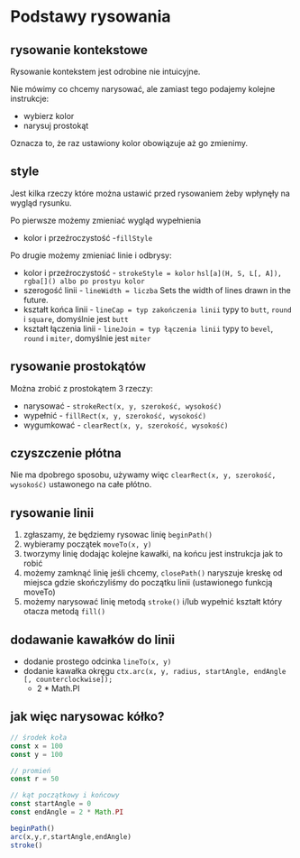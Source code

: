 # Podstawy rysowania

## rysowanie kontekstowe

Rysowanie kontekstem jest odrobine nie intuicyjne.

Nie mówimy co chcemy narysować, ale zamiast tego podajemy kolejne instrukcje:

* wybierz kolor
* narysuj prostokąt

Oznacza to, że raz ustawiony kolor obowiązuje aż go zmienimy.

## style 

Jest kilka rzeczy które można ustawić przed rysowaniem żeby wpłynęły na wygląd rysunku.


Po pierwsze możemy zmieniać wygląd wypełnienia

* kolor i przeźroczystość -`fillStyle`


Po drugie możemy zmieniać linie i odbrysy:

* kolor i przeźroczystość - `strokeStyle = kolor` `hsl[a](H, S, L[, A]), rgba[]() albo po prostyu kolor`
* szerogość linii - `lineWidth = liczba` Sets the width of lines drawn in the future.
* kształt końca linii - `lineCap = typ zakończenia linii` typy to `butt`, `round` i `square`, domyślnie jest `butt`
* kształt łączenia linii - `lineJoin = typ łączenia linii` typy to `bevel`, `round` i `miter`, domyślnie jest `miter`

## rysowanie prostokątów

Można zrobić z prostokątem 3 rzeczy:

* narysować - `strokeRect(x, y, szerokość, wysokość)`
* wypełnić - `fillRect(x, y, szerokość, wysokość)`
* wygumkować - `clearRect(x, y, szerokość, wysokość)`

## czyszczenie płótna

Nie ma dpobrego sposobu, używamy więc `clearRect(x, y, szerokość, wysokość)` ustawonego na całe płótno.

## rysowanie linii

1. zgłaszamy, że będziemy rysowac linię `beginPath()`
2. wybieramy początek `moveTo(x, y)`
3. tworzymy linię dodając kolejne kawałki, na końcu jest instrukcja jak to robić
4. możemy zamknąć linię jeśli chcemy, `closePath()` naryszuje kreskę od miejsca gdzie skończyliśmy do początku linii (ustawionego funkcją moveTo)
5. możemy narysować linię metodą `stroke()` i/lub wypełnić kształt  który otacza metodą `fill()`

## dodawanie kawałków do linii

* dodanie prostego odcinka `lineTo(x, y)`
* dodanie kawałka okręgu `ctx.arc(x, y, radius, startAngle, endAngle [, counterclockwise]);`
  * 2 * Math.PI

## jak więc narysowac kółko?

```js
// środek koła
const x = 100
const y = 100

// promień
const r = 50

// kąt początkowy i końcowy
const startAngle = 0
const endAngle = 2 * Math.PI

beginPath()
arc(x,y,r,startAngle,endAngle)
stroke()
```

